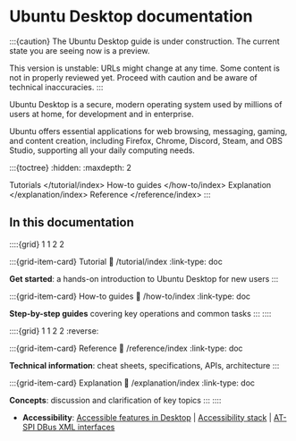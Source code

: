 # Ubuntu Desktop documentation

:::{caution}
The Ubuntu Desktop guide is under construction. The current state you are seeing now is a preview.

This version is unstable: URLs might change at any time. Some content is not in properly reviewed yet. Proceed with caution and be aware of technical inaccuracies.
:::

Ubuntu Desktop is a secure, modern operating system used by millions of users at home, for development and in enterprise.

Ubuntu offers essential applications for web browsing, messaging, gaming, and content creation, including Firefox, Chrome, Discord, Steam, and OBS Studio, supporting all your daily computing needs.

:::{toctree}
:hidden:
:maxdepth: 2

Tutorials </tutorial/index>
How-to guides </how-to/index>
Explanation </explanation/index>
Reference </reference/index>
:::

## In this documentation

::::{grid} 1 1 2 2

:::{grid-item-card} Tutorial
:link: /tutorial/index
:link-type: doc

**Get started**: a hands-on introduction to Ubuntu Desktop for new users
:::

:::{grid-item-card} How-to guides
:link: /how-to/index
:link-type: doc

**Step-by-step guides** covering key operations and common tasks
:::
::::

::::{grid} 1 1 2 2
:reverse:

:::{grid-item-card} Reference
:link: /reference/index
:link-type: doc

**Technical information**: cheat sheets, specifications, APIs, architecture
:::

:::{grid-item-card} Explanation
:link: /explanation/index
:link-type: doc

**Concepts**: discussion and clarification of key topics
:::
::::


* **Accessibility**: [Accessible features in Desktop](how-to/accessibility/index.md) | [Accessibility stack](explanation/accessibility-architecture.md) | [AT-SPI DBus XML interfaces](reference/accessibility/index.md)


